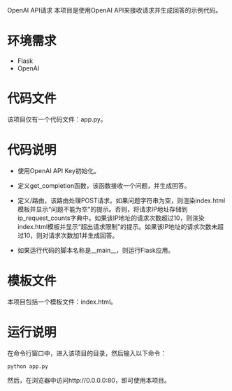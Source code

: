 OpenAI API请求
本项目是使用OpenAI API来接收请求并生成回答的示例代码。

# 环境需求
- Flask
- OpenAI

# 代码文件
该项目仅有一个代码文件：app.py。

# 代码说明
- 使用OpenAI API Key初始化。

- 定义get_completion函数，该函数接收一个问题，并生成回答。

- 定义/路由，该路由处理POST请求。如果问题字符串为空，则渲染index.html模板并显示“问题不能为空”的提示。否则，将请求IP地址存储到ip_request_counts字典中。如果该IP地址的请求次数超过10，则渲染index.html模板并显示“超出请求限制”的提示。如果该IP地址的请求次数未超过10，则对请求次数加1并生成回答。

- 如果运行代码的脚本名称是__main__，则运行Flask应用。

# 模板文件
本项目包括一个模板文件：index.html。

# 运行说明
在命令行窗口中，进入该项目的目录，然后输入以下命令：
```
python app.py
```
然后，在浏览器中访问http://0.0.0.0:80，即可使用本项目。